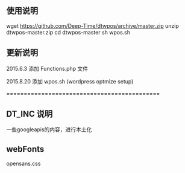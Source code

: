 ## 使用说明

wget https://github.com/Deep-Time/dtwpos/archive/master.zip
unzip dtwpos-master.zip
cd dtwpos-master
sh wpos.sh



## 更新说明

2015.6.3
添加 Functions.php 文件

2015.8.20
添加  wpos.sh (wordpress optmize setup)


============================================

## DT_INC 说明
一些googleapis的内容，进行本土化


## webFonts

opensans.css
